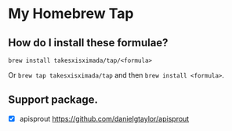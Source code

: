 # My Homebrew Tap

## How do I install these formulae?

`brew install takesxisximada/tap/<formula>`

Or `brew tap takesxisximada/tap` and then `brew install <formula>`.

## Support package.

- [x] apisprout https://github.com/danielgtaylor/apisprout

